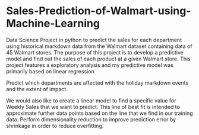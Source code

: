 # Sales-Prediction-of-Walmart-using-Machine-Learning
Data Science Project in python to predict the sales for each department using historical markdown data from the Walmart dataset containing data of 45 Walmart stores.
The purpose of this project is to develop a predictive model and find out the sales of each product at a given Walmart store.
This project features a exploratory analysis and my predictive model was primarily based on linear regression
   
Predict which departments are affected with the holiday markdown events and the extent of impact.
 
We would also like to create a linear model to find a specific value for Weekly Sales that we want to predict. This line of best fit is intended to approximate further data points based on the line that we find in our training data.
Perform dimensionality reduction to improve prediction error by shrinkage in order to reduce overfitting.
 
